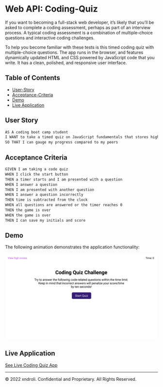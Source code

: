 # Web API: Coding-Quiz

If you want to becoming a full-stack web developer, it’s likely that you’ll be asked to complete a coding assessment, perhaps as part of an interview process. A typical coding assessment is a combination of multiple-choice questions and interactive coding challenges.

To help you become familiar with these tests is this timed coding quiz with multiple-choice questions. The app runs in the browser, and features dynamically updated HTML and CSS powered by JavaScript code that you write. It has a clean, polished, and responsive user interface.

## Table of Contents

- [User-Story](#User-Story)
- [Acceptance-Criteria](#Acceptance-Criteria)
- [Demo](#Demo)
- [Live Application](#Live-Application)

## User Story

```md
AS A coding boot camp student
I WANT to take a timed quiz on JavaScript fundamentals that stores high scores
SO THAT I can gauge my progress compared to my peers
```

## Acceptance Criteria

```md
GIVEN I am taking a code quiz
WHEN I click the start button
THEN a timer starts and I am presented with a question
WHEN I answer a question
THEN I am presented with another question
WHEN I answer a question incorrectly
THEN time is subtracted from the clock
WHEN all questions are answered or the timer reaches 0
THEN the game is over
WHEN the game is over
THEN I can save my initials and score
```

## Demo

The following animation demonstrates the application functionality:

[![Web API: Coding Quiz](./assets/images/codingQuiz-demo.gif)](https://xndroli.github.io/Coding-Quiz/assets/html/index.html)

## Live Application

[See Live Coding Quiz App](https://xndroli.github.io/Coding-Quiz/assets/html/index.html)

---

© 2022 xndroli. Confidential and Proprietary. All Rights Reserved.

